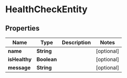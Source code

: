 

# HealthCheckEntity


## Properties

| Name | Type | Description | Notes |
|------------ | ------------- | ------------- | -------------|
|**name** | **String** |  |  [optional] |
|**isHealthy** | **Boolean** |  |  [optional] |
|**message** | **String** |  |  [optional] |



